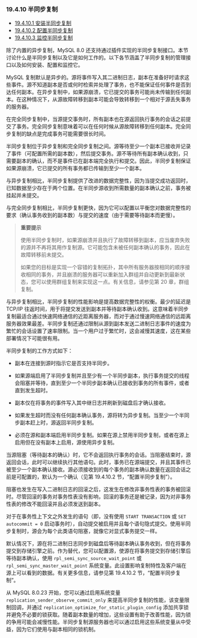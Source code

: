 ### 19.4.10 半同步复制

- [19.4.10.1 安装半同步复制](./19.04.10.01.安装半同步复制.md)
- [19.4.10.2 配置半同步复制](./19.04.10.02.配置半同步复制.md)
- [19.4.10.3 监控半同步复制](./19.04.10.03.监控半同步复制.md)

除了内置的异步复制，MySQL 8.0 还支持通过插件实现的半同步复制接口。本节讨论什么是半同步复制以及它是如何工作的。以下各节涵盖了半同步复制的管理接口以及如何安装、配置和监控它。

MySQL 复制默认是异步的。源将事件写入其二进制日志，副本在准备好时请求这些事件。源不知道副本是否或何时检索并处理了事务，也不能保证任何事件是否到达任何副本。在异步复制中，如果源崩溃，它已提交的事务可能尚未传输到任何副本。在这种情况下，从源故障转移到副本可能会导致转移到一个相对于源丢失事务的服务器。

在完全同步复制中，当源提交事务时，所有副本也在源返回执行事务的会话之前提交了事务。完全同步复制意味着可以在任何时候从源故障转移到任何副本。完全同步复制的缺点是完成事务可能需要很长时间。

半同步复制位于异步复制和完全同步复制之间。源等待至少一个副本已接收并记录了事件（可配置所需的副本数），然后提交事务。源不等待所有副本确认收到，只需要副本的确认，而不是事件已在副本端完全执行和提交。因此，半同步复制保证如果源崩溃，它已提交的所有事务都已传输到至少一个副本。

与异步复制相比，半同步复制提供了改进的数据完整性，因为当提交成功返回时，已知数据至少存在于两个位置。在半同步源收到所需数量的副本确认之前，事务被挂起并未提交。

与完全同步复制相比，半同步复制更快，因为它可以配置以平衡您对数据完整性的要求（确认事务收到的副本数）与提交的速度（由于需要等待副本而更慢）。

> **重要提示**
>
> 使用半同步复制时，如果源崩溃并且执行了故障转移到副本，应当废弃失败的源并不再将其用作复制源。它可能包含未被任何副本确认的事务，因此在故障转移前未提交。
>
> 如果您的目标是实现一个容错的复制拓扑，其中所有服务器按相同的顺序接收相同的事务，并且崩溃的服务器可以重新加入群组并自动更新到最新状态，您可以使用群组复制来实现这一点。有关信息，请参见第 20 章，群组复制。

与异步复制相比，半同步复制的性能影响是提高数据完整性的权衡。最少的延迟是 TCP/IP 往返时间，用于将提交发送到副本并等待副本确认收到。这意味着半同步复制最适合通过快速网络通信的近距离服务器，而对于通过慢速网络通信的远距离服务器效果最差。半同步复制还通过限制从源到副本发送二进制日志事件的速度为繁忙的会话设置了速率限制。当一个用户过于繁忙时，这会减慢其速度，这在某些部署情况下可能很有用。

半同步复制的工作方式如下：

- 副本在连接到源时指示它是否支持半同步。


- 如果源端启用了半同步复制并且至少有一个半同步副本，执行事务提交的线程会阻塞并等待，直到至少一个半同步副本确认已接收到事务的所有事件，或者直到发生超时。


- 副本仅在将事务的事件写入其中继日志并刷新到磁盘后才确认接收。


- 如果发生超时而没有任何副本确认事务，源将转为异步复制。当至少一个半同步副本赶上时，源返回半同步复制。


- 必须在源和副本端启用半同步复制。如果在源上禁用半同步复制，或者在源上启用但在没有副本上启用，源使用异步复制。


当源阻塞（等待副本的确认）时，它不会返回执行事务的会话。当阻塞结束时，源返回会话，此时可以继续执行其他语句。此时，事务已在源端提交，并且其事件已被至少一个副本确认接收。源必须接收到的每个事务的副本确认数量在返回会话之前是可配置的，默认为一个确认（见第 19.4.10.2 节，“配置半同步复制”）。

阻塞也发生在写入二进制日志的回滚之后，这发生在修改非事务性表的事务被回滚时。尽管回滚的事务对事务性表没有影响，回滚的事务还是被记录，因为对非事务性表的修改不能回滚并且必须发送到副本。

对于在事务性上下文之外发生的语句（即，没有使用 `START TRANSACTION` 或 `SET autocommit = 0` 启动事务时），自动提交被启用并且每个语句隐式提交。使用半同步复制时，源会为每个此类语句阻塞，就像它对显式事务提交一样。

默认情况下，源在将二进制日志同步到磁盘后等待副本确认事务收到，但在将事务提交到存储引擎之前。作为替代，您可以配置源，使源在将事务提交到存储引擎后等待副本确认，使用 `rpl_semi_sync_source_wait_point` 或 `rpl_semi_sync_master_wait_point` 系统变量。此设置影响复制特性及客户端在源上可以看到的数据。有关更多信息，请参见第 19.4.10.2 节，“配置半同步复制”。

从 MySQL 8.0.23 开始，您可以通过启用系统变量 `replication_sender_observe_commit_only` 来提高半同步复制的性能，该变量限制回调，并通过 `replication_optimize_for_static_plugin_config` 添加共享锁并避免不必要的锁获取。随着副本数量的增加，这些设置有助于改善性能，因为锁的争用可能会减慢性能。半同步复制源服务器也可以通过启用这些系统变量从中受益，因为它们使用与副本相同的锁机制。